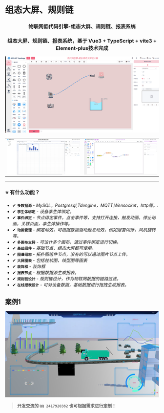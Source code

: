 # 组态大屏、规则链

<div align="center"><h3 align="center">物联网低代码引擎-组态大屏、规则链、报表系统</h3></div>
<div align="center"><h3 align="center">组态大屏、规则链、报表系统，基于 Vue3 + TypeScript + vite3 + Element-plus技术完成</h3></div>

<img src="image/zt.gif"/>
<table>
    <tr>
        <td><img src="image/report.png"/></td>
        <td><img src="image/rule.png"/></td>
    </tr>
</table>

---

### ⭐️ 有什么功能？

- <span class="tag done-tag">✔</span> **`多数据源`** - _MySQL，Postgresql,Tdengine，MQTT,Wensocket，http等。._
- <span class="tag done-tag">✔</span> **`孪生体绑定`** - _设备孪生体绑定。_
- <span class="tag done-tag">✔</span> **`事件绑定`** - _节点绑定事件，点击事件等，支持打开连接，触发动画，停止动画，关联页面，孪生体操作等。_
- <span class="tag done-tag">✔</span> **`动画管理`** - _绑定动效，可根据数据驱动触发动效，例如报警闪烁，风机旋转等。_
- <span class="tag done-tag">✔</span> **`多画布支持`** - _可设计多个画布，通过事件绑定进行切换。_
- <span class="tag done-tag">✔</span> **`基础组件`** - _基础节点，组态大屏都可使用。_
- <span class="tag done-tag">✔</span> **`图谱组态`** - _拓扑图组件节点，没有的可以通过图片节点上传。_
- <span class="tag done-tag">✔</span> **`大屏图表`** - _包括柱状图，线型图等图表_
- <span class="tag done-tag">✔</span> **`装饰框`** - _装饰框_
- <span class="tag done-tag">✔</span> **`报表节点`** - _根据数据源生成报表。_
- <span class="tag done-tag">✔</span> **`规则链设计`** - _规则链设计，作为物联网数据的链路过滤。_
- <span class="tag done-tag">✔</span> **`在线报表设计`** - _可对设备数据，基础数据进行拖拽生成报表。_

## 案例1
<img src="image/al1.png"/>


> **开发交流的 `QQ 2417920382` 也可根据需求进行定制！**
